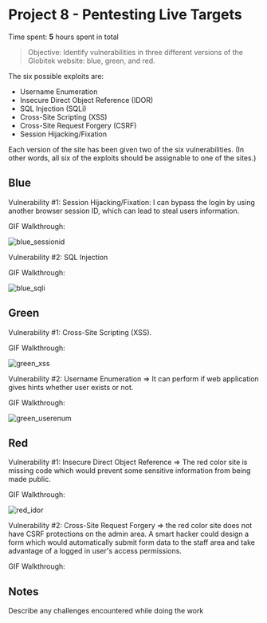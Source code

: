 # Project 8 - Pentesting Live Targets

Time spent: **5** hours spent in total

> Objective: Identify vulnerabilities in three different versions of the Globitek website: blue, green, and red.

The six possible exploits are:
* Username Enumeration
* Insecure Direct Object Reference (IDOR)
* SQL Injection (SQLi)
* Cross-Site Scripting (XSS)
* Cross-Site Request Forgery (CSRF)
* Session Hijacking/Fixation

Each version of the site has been given two of the six vulnerabilities. (In other words, all six of the exploits should be assignable to one of the sites.)

## Blue

Vulnerability #1: Session Hijacking/Fixation: I can bypass the login by using another browser session ID, which can lead to steal users information.

GIF Walkthrough:

![blue_sessionid](https://user-images.githubusercontent.com/42792775/48116717-f320f400-e234-11e8-9384-4d419ff0f531.gif)



Vulnerability #2: SQL Injection

GIF Walkthrough:

![blue_sqli](https://user-images.githubusercontent.com/42792775/48116826-42ffbb00-e235-11e8-8128-53441640b969.gif)



## Green

Vulnerability #1: Cross-Site Scripting (XSS).

GIF Walkthrough:

![green_xss](https://user-images.githubusercontent.com/42792775/48116963-9d991700-e235-11e8-9331-88196646fca8.gif)



Vulnerability #2: Username Enumeration => It can perform if web application gives hints whether user exists or not.

GIF Walkthrough:

![green_userenum](https://user-images.githubusercontent.com/42792775/48117090-139d7e00-e236-11e8-8ce9-cafc4aa4cfe2.gif)



## Red

Vulnerability #1: Insecure Direct Object Reference => The red color site is missing code which would prevent some sensitive information from being made public.

GIF Walkthrough:

![red_idor](https://user-images.githubusercontent.com/42792775/48117236-8f97c600-e236-11e8-8b2c-b19307e0d358.gif)



Vulnerability #2: Cross-Site Request Forgery => the red color site does not have CSRF protections on the admin area. A smart hacker could design a form which would automatically submit form data to the staff area and take advantage of a logged in user's access permissions.

GIF Walkthrough:



## Notes

Describe any challenges encountered while doing the work
